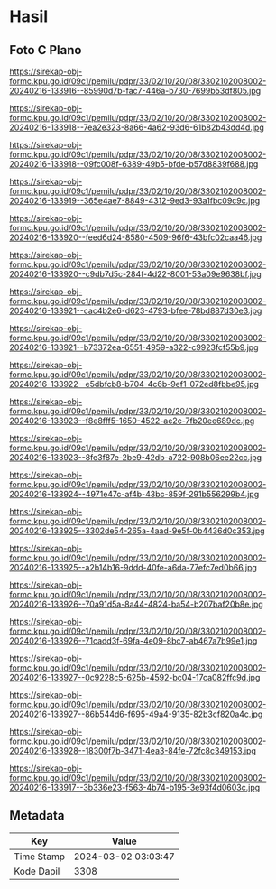 # Hasil

## Foto C Plano

https://sirekap-obj-formc.kpu.go.id/09c1/pemilu/pdpr/33/02/10/20/08/3302102008002-20240216-133916--85990d7b-fac7-446a-b730-7699b53df805.jpg

https://sirekap-obj-formc.kpu.go.id/09c1/pemilu/pdpr/33/02/10/20/08/3302102008002-20240216-133918--7ea2e323-8a66-4a62-93d6-61b82b43dd4d.jpg

https://sirekap-obj-formc.kpu.go.id/09c1/pemilu/pdpr/33/02/10/20/08/3302102008002-20240216-133918--09fc008f-6389-49b5-bfde-b57d8839f688.jpg

https://sirekap-obj-formc.kpu.go.id/09c1/pemilu/pdpr/33/02/10/20/08/3302102008002-20240216-133919--365e4ae7-8849-4312-9ed3-93a1fbc09c9c.jpg

https://sirekap-obj-formc.kpu.go.id/09c1/pemilu/pdpr/33/02/10/20/08/3302102008002-20240216-133920--feed6d24-8580-4509-96f6-43bfc02caa46.jpg

https://sirekap-obj-formc.kpu.go.id/09c1/pemilu/pdpr/33/02/10/20/08/3302102008002-20240216-133920--c9db7d5c-284f-4d22-8001-53a09e9638bf.jpg

https://sirekap-obj-formc.kpu.go.id/09c1/pemilu/pdpr/33/02/10/20/08/3302102008002-20240216-133921--cac4b2e6-d623-4793-bfee-78bd887d30e3.jpg

https://sirekap-obj-formc.kpu.go.id/09c1/pemilu/pdpr/33/02/10/20/08/3302102008002-20240216-133921--b73372ea-6551-4959-a322-c9923fcf55b9.jpg

https://sirekap-obj-formc.kpu.go.id/09c1/pemilu/pdpr/33/02/10/20/08/3302102008002-20240216-133922--e5dbfcb8-b704-4c6b-9ef1-072ed8fbbe95.jpg

https://sirekap-obj-formc.kpu.go.id/09c1/pemilu/pdpr/33/02/10/20/08/3302102008002-20240216-133923--f8e8fff5-1650-4522-ae2c-7fb20ee689dc.jpg

https://sirekap-obj-formc.kpu.go.id/09c1/pemilu/pdpr/33/02/10/20/08/3302102008002-20240216-133923--8fe3f87e-2be9-42db-a722-908b06ee22cc.jpg

https://sirekap-obj-formc.kpu.go.id/09c1/pemilu/pdpr/33/02/10/20/08/3302102008002-20240216-133924--4971e47c-af4b-43bc-859f-291b556299b4.jpg

https://sirekap-obj-formc.kpu.go.id/09c1/pemilu/pdpr/33/02/10/20/08/3302102008002-20240216-133925--3302de54-265a-4aad-9e5f-0b4436d0c353.jpg

https://sirekap-obj-formc.kpu.go.id/09c1/pemilu/pdpr/33/02/10/20/08/3302102008002-20240216-133925--a2b14b16-9ddd-40fe-a6da-77efc7ed0b66.jpg

https://sirekap-obj-formc.kpu.go.id/09c1/pemilu/pdpr/33/02/10/20/08/3302102008002-20240216-133926--70a91d5a-8a44-4824-ba54-b207baf20b8e.jpg

https://sirekap-obj-formc.kpu.go.id/09c1/pemilu/pdpr/33/02/10/20/08/3302102008002-20240216-133926--71cadd3f-69fa-4e09-8bc7-ab467a7b99e1.jpg

https://sirekap-obj-formc.kpu.go.id/09c1/pemilu/pdpr/33/02/10/20/08/3302102008002-20240216-133927--0c9228c5-625b-4592-bc04-17ca082ffc9d.jpg

https://sirekap-obj-formc.kpu.go.id/09c1/pemilu/pdpr/33/02/10/20/08/3302102008002-20240216-133927--86b544d6-f695-49a4-9135-82b3cf820a4c.jpg

https://sirekap-obj-formc.kpu.go.id/09c1/pemilu/pdpr/33/02/10/20/08/3302102008002-20240216-133928--18300f7b-3471-4ea3-84fe-72fc8c349153.jpg

https://sirekap-obj-formc.kpu.go.id/09c1/pemilu/pdpr/33/02/10/20/08/3302102008002-20240216-133917--3b336e23-f563-4b74-b195-3e93f4d0603c.jpg


## Metadata

| Key        | Value               |
| ---------- | ------------------- |
| Time Stamp | 2024-03-02 03:03:47 |
| Kode Dapil | 3308                |



